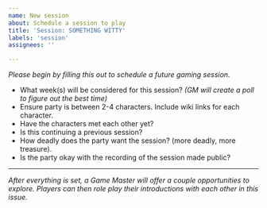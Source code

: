 ```yaml
---
name: New session
about: Schedule a session to play
title: 'Session: SOMETHING WITTY'
labels: 'session'
assignees: ''

---
```


_Please begin by filling this out to schedule a future gaming session._

* What week(s) will be considered for this session? _(GM will create a poll to figure out the best time)_
* Ensure party is between 2-4 characters. Include wiki links for each character.
* Have the characters met each other yet?
* Is this continuing a previous session?
* How deadly does the party want the session? (more deadly, more treasure).
* Is the party okay with the recording of the session made public?

---

_After everything is set, a Game Master will offer a couple opportunities to explore. Players can then role play their introductions with each other in this issue._